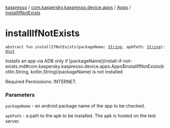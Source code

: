 [kaspresso](../../index.md) / [com.kaspersky.kaspresso.device.apps](../index.md) / [Apps](index.md) / [installIfNotExists](./install-if-not-exists.md)

# installIfNotExists

`abstract fun installIfNotExists(packageName: `[`String`](https://kotlinlang.org/api/latest/jvm/stdlib/kotlin/-string/index.html)`, apkPath: `[`String`](https://kotlinlang.org/api/latest/jvm/stdlib/kotlin/-string/index.html)`): `[`Unit`](https://kotlinlang.org/api/latest/jvm/stdlib/kotlin/-unit/index.html)

Installs an app via ADB only if [packageName](install-if-not-exists.md#com.kaspersky.kaspresso.device.apps.Apps$installIfNotExists(kotlin.String, kotlin.String)/packageName) is not installed

Required Permissions: INTERNET.

### Parameters

`packageName` - an android package name of the app to be checked.

`apkPath` - a path to the apk to be installed. The apk is hosted on the test server.
